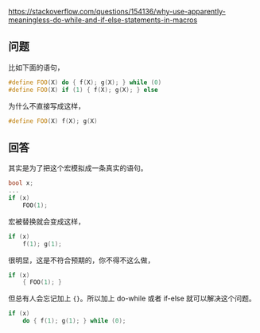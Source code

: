 <https://stackoverflow.com/questions/154136/why-use-apparently-meaningless-do-while-and-if-else-statements-in-macros>

## 问题

比如下面的语句，

```c++
#define FOO(X) do { f(X); g(X); } while (0)
#define FOO(X) if (1) { f(X); g(X); } else
```

为什么不直接写成这样，

```c++
#define FOO(X) f(X); g(X)
```

## 回答

其实是为了把这个宏模拟成一条真实的语句。

```c++
bool x;
...
if (x)
    FOO(1);
```

宏被替换就会变成这样，

```c++
if (x)
    f(1); g(1);
```

很明显，这是不符合预期的，你不得不这么做，

```c++
if (x)
    { FOO(1); }
```

但总有人会忘记加上 `{}`。所以加上 do-while 或者 if-else 就可以解决这个问题。

```c++
if (x)
    do { f(1); g(1); } while (0);
```
